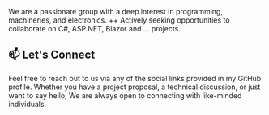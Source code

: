 We are a passionate group with a deep interest in programming, machineries, and electronics. 
++ Actively seeking opportunities to collaborate on C#, ASP.NET, Blazor and ... projects.

## 📫 Let's Connect
Feel free to reach out to us via any of the social links provided in my GitHub profile. Whether you have a project proposal, a technical discussion, or just want to say hello, We are always open to connecting with like-minded individuals.
